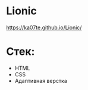 # Lionic

 <a>https://ka07te.github.io/Lionic/</a>


<h1>Cтек:</h1>

<ul>
<li>HTML</li>
<li>CSS</li>
<li>Адаптивная верстка</li>
</ul>

